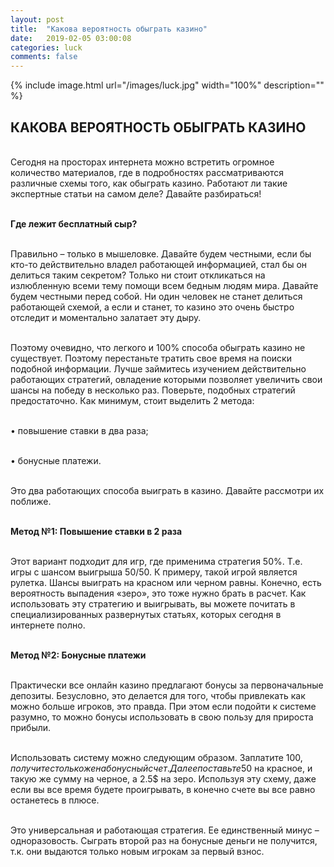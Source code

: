 ```yaml
---
layout: post
title:  "Какова вероятность обыграть казино"
date:   2019-02-05 03:00:08
categories: luck
comments: false
---
```


{% include image.html url="/images/luck.jpg" width="100%" description="" %}

## КАКОВА ВЕРОЯТНОСТЬ ОБЫГРАТЬ КАЗИНО

<br>Сегодня на просторах интернета можно встретить огромное количество материалов, где в подробностях рассматриваются различные схемы того, как обыграть казино. Работают ли такие экспертные статьи на самом деле? Давайте разбираться!

<br><strong>Где лежит бесплатный сыр?</strong>

<br>Правильно – только в мышеловке. Давайте будем честными, если бы кто-то действительно владел работающей информацией, стал бы он делиться таким секретом? Только ни стоит откликаться на излюбленную всеми тему помощи всем бедным людям мира. Давайте будем честными перед собой. Ни один человек не станет делиться работающей схемой, а если и станет, то казино это очень быстро отследит и моментально залатает эту дыру.

<br>Поэтому очевидно, что легкого и 100% способа обыграть казино не существует. Поэтому перестаньте тратить свое время на поиски подобной информации. Лучше займитесь изучением действительно работающих стратегий, овладение которыми позволяет увеличить свои шансы на победу в несколько раз. Поверьте, подобных стратегий предостаточно. Как минимум, стоит выделить 2 метода:

<br>•	повышение ставки в два раза;

<br>•	бонусные платежи.

<br>Это два работающих способа выиграть в казино. Давайте рассмотри их поближе.

<br><strong>Метод №1: Повышение ставки в 2 раза</strong>

<br>Этот вариант подходит для игр, где применима стратегия 50%. Т.е. игры с шансом выигрыша 50/50. К примеру, такой игрой является рулетка. Шансы выиграть на красном или черном равны. Конечно, есть вероятность выпадения «зеро», это тоже нужно брать в расчет. Как использовать эту стратегию и выигрывать, вы можете почитать в специализированных развернутых статьях, которых сегодня в интернете полно.

<br><strong>Метод №2: Бонусные платежи</strong>

<br>Практически все онлайн казино предлагают бонусы за первоначальные депозиты. Безусловно, это делается для того, чтобы привлекать как можно больше игроков, это правда. При этом если подойти к системе разумно, то можно бонусы использовать в свою пользу для прироста прибыли.

<br>Использовать систему можно следующим образом. Заплатите 100$, получите столько же на бонусный счет. Далее поставьте 50$ на красное, и такую же сумму на черное, а 2.5$ на зеро. Используя эту схему, даже если вы все время будете проигрывать, в конечно счете вы все равно останетесь в плюсе.

<br>Это универсальная и работающая стратегия. Ее единственный минус – одноразовость. Сыграть второй раз на бонусные деньги не получится, т.к. они выдаются только новым игрокам за первый взнос.
